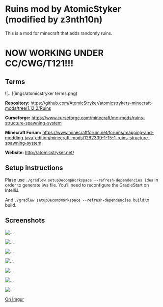Ruins mod by AtomicStyker (modified by z3nth10n)
===================

This is a mod for minecraft that adds randomly ruins.

# NOW WORKING UNDER CC/CWG/T121!!!

## Terms

![...](imgs/atomicstryker terms.png)

**Repository:** 
https://github.com/AtomicStryker/atomicstrykers-minecraft-mods/tree/1.12.2/Ruins

**Curseforge:** 
https://www.curseforge.com/minecraft/mc-mods/ruins-structure-spawning-system

**Minecraft Forum:** 
https://www.minecraftforum.net/forums/mapping-and-modding-java-edition/minecraft-mods/1282339-1-15-1-ruins-structure-spawning-system

**Website:** http://atomicstryker.net/

## Setup instructions

Plase use `./gradlew setupDecompWorkspace --refresh-dependencies idea`
in order to generate iws file. You'll need to reconfigure the
GradleStart on IntelliJ.

And `./gradlew setupDecompWorkspace --refresh-dependencies build` to
build.

## Screenshots

![...](https://i.imgur.com/PxQ1gNC.png)

![...](https://i.imgur.com/dVxFSse.png)

![...](https://i.imgur.com/NZInLNe.png)

![...](https://i.imgur.com/ksRF3JG.png)

![...](https://i.imgur.com/1VMYuZX.png)

![...](https://i.imgur.com/e5x35UM.png)

![...](https://i.imgur.com/hlR6NLY.png)

[On Imgur](https://imgur.com/gallery/OpG21B9)
